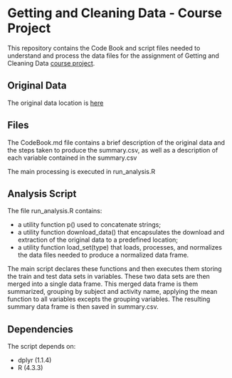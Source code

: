 # Getting and Cleaning Data - Course Project

This repository contains the Code Book and script files needed to understand and
process the data files for the assignment of Getting and Cleaning Data [course 
project](https://www.coursera.org/learn/data-cleaning/peer/FIZtT/getting-and-cleaning-data-course-project).

## Original Data

The original data location is [here](https://archive.ics.uci.edu/dataset/240/human+activity+recognition+using+smartphones)

## Files

The CodeBook.md file contains a brief description of the original data and the steps taken to produce the summary.csv,
as well as a description of each variable contained in the summary.csv

The main processing is executed in run_analysis.R

## Analysis Script

The file run_analysis.R contains:

  - a utility function p() used to concatenate strings;
  - a utility function download_data() that encapsulates the download and extraction of the original data to a predefined location;
  - a utility function load_set(type) that loads, processes, and normalizes the data files needed to produce a normalized data frame.

The main script declares these functions and then executes them storing the train and test data sets in variables.
These two data sets are then merged into a single data frame. This merged data frame is them summarized, grouping by subject and activity name, applying the mean function to all variables excepts the grouping variables.
The resulting summary data frame is then saved in summary.csv.

## Dependencies

The script depends on:

  - dplyr (1.1.4)
  - R (4.3.3)

